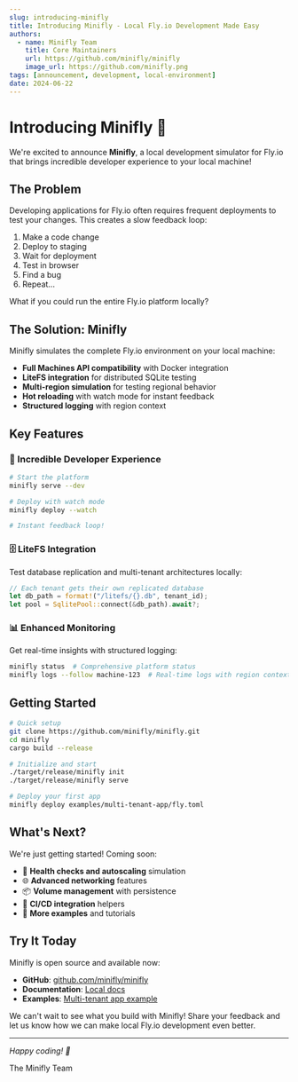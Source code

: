 ```yaml
---
slug: introducing-minifly
title: Introducing Minifly - Local Fly.io Development Made Easy
authors:
  - name: Minifly Team
    title: Core Maintainers
    url: https://github.com/minifly/minifly
    image_url: https://github.com/minifly.png
tags: [announcement, development, local-environment]
date: 2024-06-22
---
```


# Introducing Minifly 🚀

We're excited to announce **Minifly**, a local development simulator for Fly.io that brings incredible developer experience to your local machine!

<!--truncate-->

## The Problem

Developing applications for Fly.io often requires frequent deployments to test your changes. This creates a slow feedback loop:

1. Make a code change
2. Deploy to staging 
3. Wait for deployment
4. Test in browser
5. Find a bug
6. Repeat...

What if you could run the entire Fly.io platform locally?

## The Solution: Minifly

Minifly simulates the complete Fly.io environment on your local machine:

- **Full Machines API compatibility** with Docker integration
- **LiteFS integration** for distributed SQLite testing
- **Multi-region simulation** for testing regional behavior
- **Hot reloading** with watch mode for instant feedback
- **Structured logging** with region context

## Key Features

### 🚀 Incredible Developer Experience

```bash
# Start the platform
minifly serve --dev

# Deploy with watch mode
minifly deploy --watch

# Instant feedback loop!
```

### 🗄️ LiteFS Integration

Test database replication and multi-tenant architectures locally:

```rust
// Each tenant gets their own replicated database
let db_path = format!("/litefs/{}.db", tenant_id);
let pool = SqlitePool::connect(&db_path).await?;
```

### 📊 Enhanced Monitoring

Get real-time insights with structured logging:

```bash
minifly status  # Comprehensive platform status
minifly logs --follow machine-123  # Real-time logs with region context
```

## Getting Started

```bash
# Quick setup
git clone https://github.com/minifly/minifly.git
cd minifly
cargo build --release

# Initialize and start
./target/release/minifly init
./target/release/minifly serve

# Deploy your first app
minifly deploy examples/multi-tenant-app/fly.toml
```

## What's Next?

We're just getting started! Coming soon:

- 🏥 **Health checks and autoscaling** simulation
- 🌐 **Advanced networking** features
- 📦 **Volume management** with persistence
- 🔄 **CI/CD integration** helpers
- 📖 **More examples** and tutorials

## Try It Today

Minifly is open source and available now:

- **GitHub**: [github.com/minifly/minifly](https://github.com/minifly/minifly)
- **Documentation**: [Local docs](../../docs/getting-started)
- **Examples**: [Multi-tenant app example](https://github.com/minifly/minifly/tree/main/examples/multi-tenant-app)

We can't wait to see what you build with Minifly! Share your feedback and let us know how we can make local Fly.io development even better.

---

*Happy coding! 🎉*

The Minifly Team